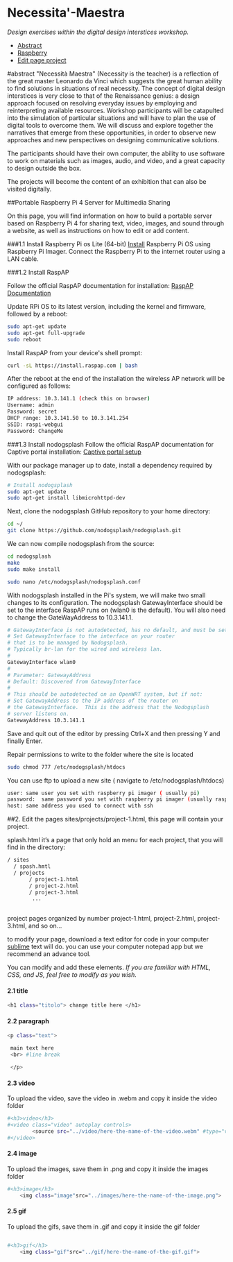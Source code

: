 # Necessita'-Maestra

*Design exercises within the digital design interstices workshop.*

- [Abstract](#abstract)
- [Raspberry](#portable-raspberry-pi-4-server-for-multimedia-sharing)
- [Edit page project](#edit-the-pages)



#abstract
"Necessità Maestra" (Necessity is the teacher) is a reflection of the great master Leonardo da Vinci which suggests the great human ability to find solutions in situations of real necessity. The concept of digital design interstices is very close to that of the Renaissance genius: a design approach focused on resolving everyday issues by employing and reinterpreting available resources.
Workshop participants will be catapulted into the simulation of particular situations and will have to plan the use of digital tools to overcome them. We will discuss and explore together the narratives that emerge from these opportunities, in order to observe new approaches and new perspectives on designing communicative solutions.

The participants should have their own computer, the ability to use software to work on materials such as images, audio, and video, and a great capacity to design outside the box. 

The projects will become the content of an exhibition that can also be visited digitally.


##Portable Raspberry Pi 4 Server for Multimedia Sharing



On this page, you will find information on how to build a portable server based on Raspberry Pi 4 for sharing text, video, images, and sound through a website, as well as instructions on how to edit or add content.

###1.1 Install Raspberry Pi os Lite (64-bit)
[Install](https://www.raspberrypi.com/software/)  Raspberry Pi OS using Raspberry Pi Imager.
Connect the Raspberry Pi to the internet router using a LAN cable.


###1.2 Install RaspAP

Follow the official RaspAP documentation for installation:
[RaspAP Documentation](https://docs.raspap.com/)

Update RPi OS to its latest version, including the kernel and firmware, followed by a reboot:

```bash
sudo apt-get update
sudo apt-get full-upgrade
sudo reboot
```
Install RaspAP from your device's shell prompt:

```bash
curl -sL https://install.raspap.com | bash

```
After the reboot at the end of the installation the wireless AP network will be configured as follows:
```bash
IP address: 10.3.141.1 (check this on browser)
Username: admin
Password: secret
DHCP range: 10.3.141.50 to 10.3.141.254
SSID: raspi-webgui
Password: ChangeMe
```

###1.3 Install nodogsplash
Follow the official RaspAP documentation for Captive portal  installation:
[Captive portal setup](https://docs.raspap.com/captive/)

With our package manager up to date, install a dependency required by nodogsplash:

```bash
# Install nodogsplash
sudo apt-get update
sudo apt-get install libmicrohttpd-dev
```

Next, clone the nodogsplash GitHub repository to your home directory:


```bash
cd ~/
git clone https://github.com/nodogsplash/nodogsplash.git
```
We can now compile nodogsplash from the source:


```bash
cd nodogsplash
make
sudo make install
```
```bash
sudo nano /etc/nodogsplash/nodogsplash.conf

```
With nodogsplash installed in the Pi's system, we will make two small changes to its configuration. The nodogsplash GatewayInterface should be set to the interface RaspAP runs on (wlan0 is the default). You will also need to change the GateWayAddress to 10.3.141.1.
```bash
# GatewayInterface is not autodetected, has no default, and must be set here.
# Set GatewayInterface to the interface on your router
# that is to be managed by Nodogsplash.
# Typically br-lan for the wired and wireless lan.
#
GatewayInterface wlan0
#
# Parameter: GatewayAddress
# Default: Discovered from GatewayInterface
#
# This should be autodetected on an OpenWRT system, but if not:
# Set GatewayAddress to the IP address of the router on
# the GatewayInterface.  This is the address that the Nodogsplash
# server listens on.
GatewayAddress 10.3.141.1

```

Save and quit out of the editor by pressing Ctrl+X and then pressing Y and finally Enter.

Repair permissions to write to the folder where the site is located
```bash
sudo chmod 777 /etc/nodogsplash/htdocs
```
You can use ftp to upload a new site  ( navigate to /etc/nodogsplash/htdocs)
```bash
user: same user you set with raspberry pi imager ( usually pi)
password:  same password you set with raspberry pi imager (usually raspberry)
host: same address you used to connect with ssh

```

##2. Edit the pages
sites/projects/project-1.html, this page will contain your project.

splash.html it’s a page that only hold an menu for each project, that you will find in the directory: 
```bash
/ sites
  / spash.hmtl
  / projects   
       / project-1.html
       / project-2.html
       / project-3.html
        ...
    
```
project pages organized by number project-1.html, project-2.html, project-3.html, and so on...

to modify your page, download a text editor for code in your computer [sublime](https://www.sublimetext.com/) text will do. you can use your computer notepad app but we recommend an advance tool.

You can modify and add these elements.
*If you are familiar with HTML, CSS, and JS, feel free to modify as you wish.*


#### 2.1 title
```bash
<h1 class="titolo"> change title here </h1> 
```
#### 2.2 paragraph
```bash
<p class="text">

 main text here 
 <br> #line break

 </p>
```


#### 2.3 video
To upload the video, save the video in .webm and copy it inside the video folder

```bash
#<h3>video</h3>
#<video class="video" autoplay controls>
        <source src="../video/here-the-name-of-the-video.webm" #type="video/webm">  
#</video>
```

#### 2.4 image
To upload the images, save them in .png and copy it inside the images folder

```bash
#<h3>image</h3>
    <img class="image"src="../images/here-the-name-of-the-image.png">

```
#### 2.5 gif
To upload the gifs, save them in .gif and copy it inside the gif folder
```bash

#<h3>gif</h3>
    <img class="gif"src="../gif/here-the-name-of-the-gif.gif">
            
```

